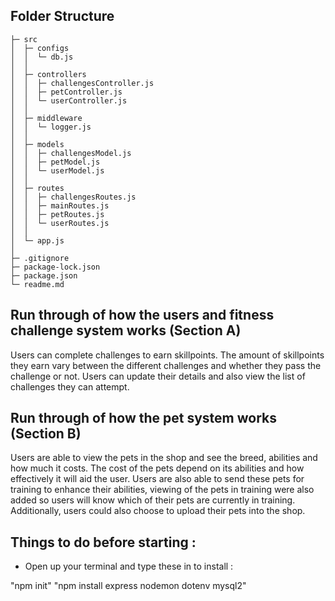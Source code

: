 ## Folder Structure
```
├─ src
│  ├─ configs                
│  │  └─ db.js  
│  │
│  ├─ controllers            
│  │  ├─ challengesController.js  
│  │  ├─ petController.js  
│  │  └─ userController.js
│  │
│  ├─ middleware               
│  │  └─ logger.js        
│  │
│  ├─ models                 
│  │  ├─ challengesModel.js       
│  │  ├─ petModel.js       
│  │  └─ userModel.js   
│  │
│  ├─ routes                 
│  │  ├─ challengesRoutes.js       
│  │  ├─ mainRoutes.js      
│  │  ├─ petRoutes.js   
│  │  └─ userRoutes.js 
│  │              
│  └─ app.js   
│  
├─ .gitignore     
├─ package-lock.json                                           
├─ package.json              
└─ readme.md   
```

## Run through of how the users and fitness challenge system works (Section A)
Users can complete challenges to earn skillpoints. The amount of skillpoints they earn vary
between the different challenges and whether they pass the challenge or not. Users can update 
their details and also view the list of challenges they can attempt.

## Run through of how the pet system works (Section B)

Users are able to view the pets in the shop and see the breed, abilities and how much it costs.
The cost of the pets depend on its abilities and how effectively it will aid the user.
Users are also able to send these pets for training to enhance their abilities, viewing of the pets in training 
were also added so users will know which of their pets are currently in training.
Additionally, users could also choose to upload their pets into the shop.

## Things to do before starting :

* Open up your terminal and type these in to install : 

"npm init" 
"npm install express nodemon dotenv mysql2"